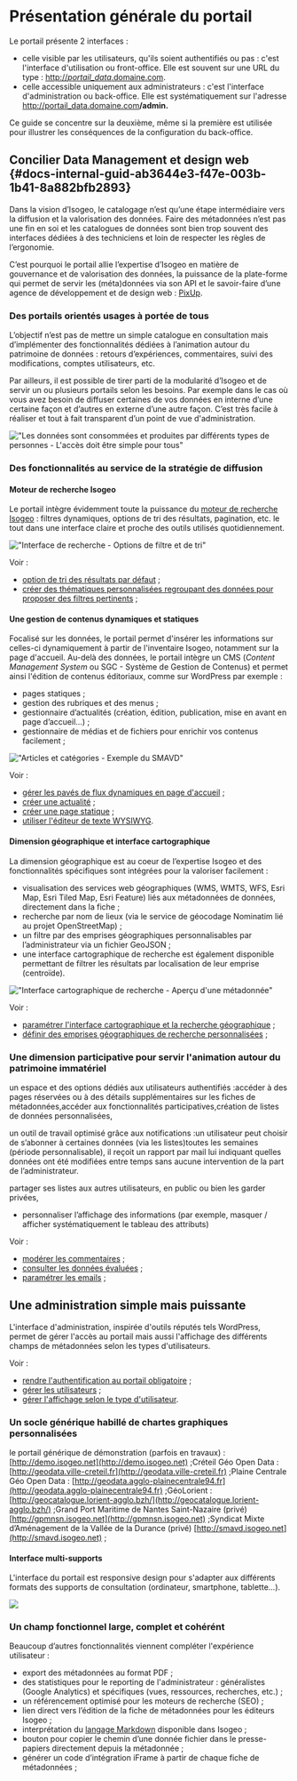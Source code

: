 # Présentation générale du portail

Le portail présente 2 interfaces :

* celle visible par les utilisateurs, qu'ils soient authentifiés ou pas : c'est l'interface d'utilisation ou  front-office. Elle est souvent sur une URL du type : [http://_portail\_data_.domaine.com](http://_portail_data_.domaine.com_._).
* celle accessible uniquement aux administrateurs : c'est l'interface d'administration ou back-office. Elle est systématiquement sur l'adresse [http://portail\_data.domaine.com](http://portail_data.domaine.com)**/admin.**

Ce guide se concentre sur la deuxième, même si la première est utilisée pour illustrer les conséquences de la configuration du back-office.

## Concilier Data Management et design web {#docs-internal-guid-ab3644e3-f47e-003b-1b41-8a882bfb2893}

Dans la vision d’Isogeo, le catalogage n’est qu’une étape intermédiaire vers la diffusion et la valorisation des données. Faire des métadonnées n’est pas une fin en soi et les catalogues de données sont bien trop souvent des interfaces dédiées à des techniciens et loin de respecter les règles de l’ergonomie.

C’est pourquoi le portail allie l’expertise d’Isogeo en matière de gouvernance et de valorisation des données, la puissance de la plate-forme qui permet de servir les \(méta\)données via son API et le savoir-faire d’une agence de développement et de design web : [PixUp](http://www.pixup.com).

### Des portails orientés usages à portée de tous

L’objectif n’est pas de mettre un simple catalogue en consultation mais d’implémenter des fonctionnalités dédiées à l’animation autour du patrimoine de données : retours d’expériences, commentaires, suivi des modifications, comptes utilisateurs, etc.

Par ailleurs, il est possible de tirer parti de la modularité d’Isogeo et de servir un ou plusieurs portails selon les besoins. Par exemple dans le cas où vous avez besoin de diffuser certaines de vos données en interne d’une certaine façon et d’autres en externe d’une autre façon. C’est très facile à réaliser et tout à fait transparent d’un point de vue d'administration.

![&quot;Les données sont consommées et produites par différents types de personnes - L&apos;accès doit être simple pour tous&quot;](/assets/misc_data_people.png)

### Des fonctionnalités au service de la stratégie de diffusion

#### Moteur de recherche Isogeo

Le portail intègre évidemment toute la puissance du [moteur de recherche Isogeo](http://help.isogeo.com/fr/features/inventory/search.html) : filtres dynamiques, options de tri des résultats, pagination, etc. le tout dans une interface claire et proche des outils utilisés quotidiennement.

![&quot;Interface de recherche - Options de filtre et de tri&quot;](/assets/front_search_filters_catalog.png)

Voir :

* [option de tri des résultats par défaut](/settings/search-map/searchtext.md) ;
* [créer des thématiques personnalisées regroupant des données pour proposer des filtres pertinents](/homepage/thematics.md) ;

#### Une gestion de contenus dynamiques et statiques

Focalisé sur les données, le portail permet d'insérer les informations sur celles-ci dynamiquement à partir de l'inventaire Isogeo, notamment sur la page d'accueil. Au-delà des données, le portail  intègre un CMS \(_Content Management System_ ou SGC - Système de Gestion de Contenus\) et permet ainsi l'édition de contenus éditoriaux, comme sur WordPress par exemple :

* pages statiques ;
* gestion des rubriques et des menus ;
* gestionnaire d’actualités \(création, édition, publication, mise en avant en page d’accueil…\) ;
* gestionnaire de médias et de fichiers pour enrichir vos contenus facilement ;

![&quot;Articles et catégories - Exemple du SMAVD&quot;](/assets/front_news_smavd.png)

Voir :

* [gérer les pavés de flux dynamiques en page d'accueil](/homepage/dyn-sections.md) ;
* [créer une actualité](/actualites/newarticle.md) ;
* [créer une page statique](/pages/pageseditor.md) ;
* [utiliser l'éditeur de texte WYSIWYG](/appendices/editorwysiwyg.md).

#### Dimension géographique et interface cartographique

La dimension géographique est au coeur de l’expertise Isogeo et des fonctionnalités spécifiques sont intégrées pour la valoriser facilement :

* visualisation des services web géographiques \(WMS, WMTS, WFS, Esri Map, Esri Tiled Map, Esri Feature\) liés aux métadonnées de données, directement dans la fiche ;
* recherche par nom de lieux \(via le service de géocodage Nominatim lié au projet OpenStreetMap\) ;
* un filtre par des emprises géographiques personnalisables par l’administrateur via un fichier GeoJSON ;
* une interface cartographique de recherche est également disponible permettant de filtrer les résultats par localisation de leur emprise \(centroïde\).

![&quot;Interface cartographique de recherche - Aperçu d&apos;une métadonnée&quot;](/assets/front_map_metadata_modale.png)

Voir :

* [paramétrer l'interface cartographique et la recherche géographique](/settings/search-map/searchmap.md) ;
* [définir des emprises géographiques de recherche personnalisées](/settings/search-map/searchbbox.md) ;

### Une dimension participative pour servir l'animation autour du patrimoine immatériel



un espace et des options dédiés aux utilisateurs authentifiés :accéder à des pages réservées ou à des détails supplémentaires sur les fiches de métadonnées,accéder aux fonctionnalités participatives,création de listes de données personnalisées,

un outil de travail optimisé grâce aux notifications :un utilisateur peut choisir de s’abonner à certaines données \(via les listes\)toutes les semaines \(période personnalisable\), il reçoit un rapport par mail lui indiquant quelles données ont été modifiées entre temps sans aucune intervention de la part de l’administrateur.

partager ses listes aux autres utilisateurs, en public ou bien les garder privées,

* personnaliser l’affichage des informations \(par exemple, masquer / afficher systématiquement le tableau des attributs\)

Voir :

* [modérer les commentaires](/messages-recus/comment.md) ;
* [consulter les données évaluées](/stats/evaluations.md) ;
* [paramétrer les emails](/settings/emails.md) ;

## Une administration simple mais puissante

L'interface d'administration, inspirée d'outils réputés tels WordPress, permet de gérer l'accès au portail mais aussi l'affichage des différents champs de métadonnées selon les types d'utilisateurs.

Voir :

* [rendre l'authentification au portail obligatoire](/settings/general.md) ;
* [gérer les utilisateurs](/users/user-management.md) ;
* [gérer l'affichage selon le type d'utilisateur](/settings/display.md).

### Un socle générique habillé de chartes graphiques personnalisées

le portail générique de démonstration \(parfois en travaux\) : [http://demo.isogeo.net](http://demo.isogeo.net) ;Créteil Géo Open Data : [http://geodata.ville-creteil.fr](http://geodata.ville-creteil.fr) ;Plaine Centrale Géo Open Data : [http://geodata.agglo-plainecentrale94.fr](http://geodata.agglo-plainecentrale94.fr) ;GéoLorient : [http://geocatalogue.lorient-agglo.bzh/](http://geocatalogue.lorient-agglo.bzh/) ;Grand Port Maritime de Nantes Saint-Nazaire \(privé\) [http://gpmnsn.isogeo.net](http://gpmnsn.isogeo.net) ;Syndicat Mixte d’Aménagement de la Vallée de la Durance \(privé\) [http://smavd.isogeo.net](http://smavd.isogeo.net) ;

#### Interface multi-supports

L'interface du portail est responsive design pour s'adapter aux différents formats des supports de consultation \(ordinateur, smartphone, tablette...\).

![](/assets/front_misc_responsive_smartphone_homepage.jpg)

### Un champ fonctionnel large, complet et cohérént

Beaucoup d’autres fonctionnalités viennent compléter l'expérience utilisateur :

* export des métadonnées au format PDF ;
* des statistiques pour le reporting de l'administrateur : généralistes \(Google Analytics\) et spécifiques \(vues, ressources, recherches, etc.\) ;
* un référencement optimisé pour les moteurs de recherche \(SEO\) ;
* lien direct vers l’édition de la fiche de métadonnées pour les éditeurs Isogeo ;
* interprétation du [langage Markdown](http://help.isogeo.com/fr/features/documentation/syntax_markdown.html) disponible dans Isogeo ;
* bouton pour copier le chemin d’une donnée fichier dans le presse-papiers directement depuis la métadonnée ;
* générer un code d’intégration iFrame à partir de chaque fiche de métadonnées ;



